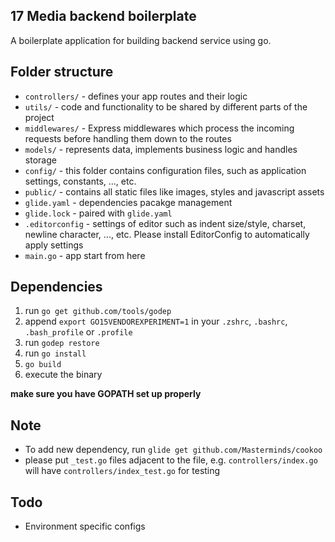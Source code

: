 ## 17 Media backend boilerplate

A boilerplate application for building backend service using go.


## Folder structure
- `controllers/` - defines your app routes and their logic
- `utils/` - code and functionality to be shared by different parts of the project
- `middlewares/` - Express middlewares which process the incoming requests before handling them down to the routes
- `models/` - represents data, implements business logic and handles storage
- `config/` - this folder contains configuration files, such as application settings, constants, ..., etc.
- `public/` - contains all static files like images, styles and javascript assets
- `glide.yaml` - dependencies pacakge management
- `glide.lock` - paired with `glide.yaml`
- `.editorconfig` - settings of editor such as indent size/style, charset, newline character, ..., etc. Please install EditorConfig to automatically apply settings
- `main.go` - app start from here

## Dependencies
1. run `go get github.com/tools/godep`
2. append `export GO15VENDOREXPERIMENT=1` in your `.zshrc`, `.bashrc`, `.bash_profile` or `.profile`
3. run `godep restore`
4. run `go install`
5. `go build`
6. execute the binary

**make sure you have GOPATH set up properly**

## Note
- To add new dependency, run `glide get github.com/Masterminds/cookoo`
- please put `_test.go` files adjacent to the file, e.g. `controllers/index.go` will have `controllers/index_test.go` for testing

## Todo
- Environment specific configs
